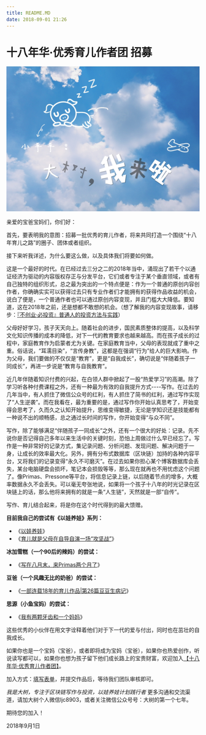 ```yaml
---
title: README.MD
date: 2018-09-01 21:26
---
```

# 十八年华·优秀育儿作者团 招募

![](./_image/WechatIMG2959.jpeg)

亲爱的宝爸宝妈们，你们好：

首先，要表明我的意图：招募一批优秀的育儿作者，将来共同打造一个围绕“十八年育儿之路”的圈子、团体或者组织。

接下来听我详述，为什么要这么做，以及具体我们将要如何做。

这是一个最好的时代。在已经过去三分之二的2018年当中，涌现出了若干个以通证经济为驱动的内容版权存正与分发平台，它们或者专注于某个垂直领域，或者有自己独特的组织形式，总之最为突出的一个特点便是：作为一个普通的原创内容创作者，你确确实实可以获得过去只有专业作者们才能拥有的获得作品收益的机会，说白了便是，一个普通作者也可以通过原创内容变现，并且门槛大大降低。要知道，这在2018年之前，还是想都不敢想的机会。（想了解我的内容变现故事，请移步：[『不创业·必投资』普通人的投资方法与实践](https://www.jianshu.com/nb/27485409)）

父母好好学习，孩子天天向上。随着社会的进步，国民素质整体的提高，以及科学文化知识传播的成本的降低，对下一代的教育要求也越来越高。而在孩子成长的过程中，家庭教育作为启蒙者尤为关键。在家庭教育当中，父母的表现就成了重中之重。俗话说，“耳濡目染”，“言传身教”，这都是在强调“行为”给人的巨大影响。作为父母，我们要做的不仅仅是“教育”，更是“自我成长”，确切说是“伴随着孩子一同成长”，再进一步说是“教育与自我教育”。

近几年伴随着知识付费的兴起，在白领人群中掀起了一股“热爱学习”的高潮。除了学习听各种付费课程之外，还有一种最为有效的自我提升方式----写作。在过去的几年当中，有人抓住了微信公众号的红利，有人抓住了简书的红利，通过写作实现了“人生逆袭”。而在我看在，最为重要的是，通过写作你开始认真思考了，开始变得会思考了，久而久之认知开始提升，思维变得敏捷，无论是学知识还是技能都有一种说不出的顺畅感，总之通过长时间的写作，你开始变得“与众不同”。

写作，除了能够满足“伴随孩子一同成长”之外，还有一个很大的好处：记录。先不说你是否记得自己多年以来生活中的关键时刻，恐怕上周做过什么早已经忘了。写作是一种非常好的记录方式，集记录问题、分析问题、发现问题、解决问题于一身，让成长的效率最大化。另外，拥有分布式数据库（区块链）加持的各种内容平台，又将我们的记录变得“永久不可磨灭”。在过去如果你担心某个博客数据库会丢失，某台电脑硬盘会损坏，笔记本会损毁等等，那么现在就再也不用忧虑这个问题了。像Primas、Pressone等平台，将信息记录上链，以后随着节点的增多，大概率数据永久不会丢失。可以毫无夸张地说，如果将一个孩子十八年的时光记录在区块链上的话，那么他将来拥有的就是一条“人生链”，天然就是一部“自传”。

写作、育儿结合起来，将是你在这个时代得到的最大馈赠。

**目前我自己的尝试有《以娃养娃》系列：**
- 《[以娃养娃](https://cn.primas.io/article/PAD4TAYE5HVUG7BSWJEY3K4GM7NODJ0OAEKGXSTCE5KPO5Y5H?group_share=3H6BI4AGAMHLQC8IYZLKITA92A1EUTT39LLDT2XUTXCGBBWPU6
)》
- 《[育儿就是父母在自导自演一场“攻坚战”](https://cn.primas.io/article/1ISHJHBLCK6IIILX74KJ9GBN3Y89BIVF46HIX60ES7ABN1O15W?group_share=3H6BI4AGAMHLQC8IYZLKITA92A1EUTT39LLDT2XUTXCGBBWPU6)》

**冰加雪糕（一个90后的辣妈）的尝试：**
- 《[写在八月末，来Primas两个月了](https://cn.primas.io/article/3TW0HC4LBWYP4PXGIQUKNOKOTGAG4266QWA5G0U68TMTYHCIB1?group_share=2OTY55MLTKL0NKQF6NEL6EVJVYWX41L5BHS2PLJQ4PGQ7BM8RD
)》

**豆爸（一个风趣无比的奶爸）的尝试：**
- 《[一部连载18年的育儿作品|第26篇豆豆生病记](https://cn.primas.io/article/4KB51QMV3TIIROBGWFH4XDQ1T2SE5CXH03QUZTBVBCW6MJRKY6?group_share=2OTY55MLTKL0NKQF6NEL6EVJVYWX41L5BHS2PLJQ4PGQ7BM8RD)》

**思源（小鱼宝妈）的尝试：**
- 《[我有两颗牙齿和一个妈妈](https://cn.primas.io/article/453VI8AEXHCC9QH61OISVVLK3UPDG6Y2CC15M14ARGAJ1XX6GB?group_share=null
)》

这些优秀的小伙伴在用文字诠释着他们对于下一代的爱与付出，同时也在茁壮的自我成长。

如果你也是一个宝妈（宝爸），或者即将成为宝妈（宝爸），如果你也热爱创作，听说读写都可以，如果你也想为孩子留下他们成长路上的宝贵财富，欢迎加入[【十八年华·优秀育儿作者团】](http://cn.mikecrm.com/7m881JB)。

加入方式：[填写表单](http://cn.mikecrm.com/7m881JB)，并提交作品后，等待我们团队审核即可。

*我是大树，专注于区块链写作与投资，以娃养娃计划践行者*
更多沟通和交流渠道，请加大树个人微信ljc8903，或者关注微信公众号号：大树的第一个七年。

期待您的加入！

2018年9月1日
